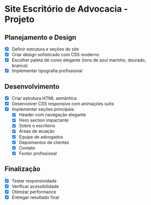 # Site Escritório de Advocacia - Projeto

## Planejamento e Design
- [x] Definir estrutura e seções do site
- [x] Criar design sofisticado com CSS moderno
- [x] Escolher paleta de cores elegante (tons de azul marinho, dourado, branco)
- [x] Implementar tipografia profissional

## Desenvolvimento
- [x] Criar estrutura HTML semântica
- [x] Desenvolver CSS responsivo com animações sutis
- [x] Implementar seções principais:
  - [x] Header com navegação elegante
  - [x] Hero section impactante
  - [x] Sobre o escritório
  - [x] Áreas de atuação
  - [x] Equipe de advogados
  - [x] Depoimentos de clientes
  - [x] Contato
  - [x] Footer profissional

## Finalização
- [x] Testar responsividade
- [x] Verificar acessibilidade
- [x] Otimizar performance
- [x] Entregar resultado final